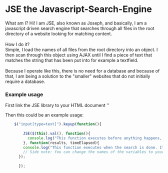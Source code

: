 # JSE the Javascript-Search-Engine
What am I?
Hi! I am JSE, also known as Joseph, and basically, I am a javascript driven search engine that searches through all files in the root directory of a website looking for matching content.<br><br>
How I do it? <br>Simple, I load the names of all files from the root directory into an object. I then scan through this object using AJAX until I find a piece of text that matches the string that has been put into for example a textfield.
<br><br>
Because I operate like this, there is no need for a database and because of that, I am being a solution to the "smaller" websites that do not initially require a database. 

### Example usage

First link the JSE library to your HTML document
'<script src="link/to/path/jse_library.js" type="text/javascript"></script>'

Then this could be an example usage:

```javascript
    $("input[type=text]").keyup(function(){
			
	    JSE($(this).val(), function(){
	      console.log("This function executes before anything happens, but can also be set to null if there is no need for it!");
	    }, function(results, timeElapsed){
        console.log("This function executes when the search is done. It contains an object with all the data you need in the results variable and if set (in the configuration), the time to took to execute the scan is stored in the timeElapsed variable");
        // Side note: You can change the names of the variables to your likings. (Just don't mess up the order, would ya?)
      });
      
	  });
```
